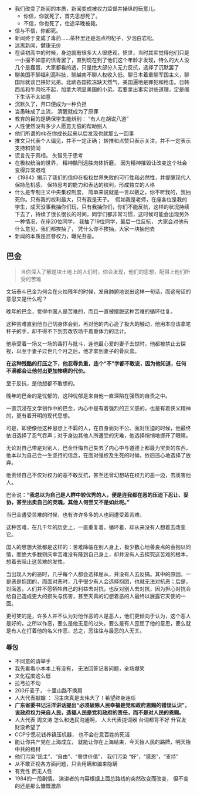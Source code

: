 - 我们改变了新闻的本质，新闻变成被权力监督并操纵的玩意儿。
	- 你信，你就死了，首先思想死了。
	- 不信，你也死了，仕途早晚被毙。
- 信与不信，你都死。
- 新闻终于变成了毒药……茶杯里还是泡点枸杞子，少泡白岩松。
- 远离新闻，健康无价
- 在读初高中的时候，身边就有很多大人很悲观，愤世，当时其实觉得他们只是一小撮不如意的愤青罢了，直到现在到了他们这个年龄才发现，特么的大人没几个是蠢蛋，大家都看的透，只是绝大部分人无力反抗，选择了沉默罢了
- 聊美国不聊福利高科技，聊越南不聊人权收入低。聊日本着重聊军国主义，聊国际就谈巴铁好兄弟。北欧各国挨冻缺天然气，美国遍地是罪犯和枪击。日韩西瓜和牛肉吃不起，加拿大明显美国的小弟。若要拿出事实讲些道理，定是阁下生活不太如意
-  沉默久了，开口便成为一种负担
- 当愚昧成了主流， 清醒就成为了原罪
- 教育的目的是确保学生能辨别： “有人在胡说八道”
- 人性使然没有多少人愿意无偿的帮助别人
- 他们所谓的nb在你成长起来以后发现也就那么一回事
- 推文只代表个人偏见，并不一定正确； 转推和点赞只表示关注，并不一定表示支持和赞同
- 谎言先于真相， 失智先于思考
- 在极权统治的世界， 精神酷刑远胜肉体折磨， 因为精神摧毁让改变这个社会变得异常艰难
- 《1984》揭示了我们的信仰在极权世界失败的可行性和必然性，并提醒现代人保持危机感， 保持思考的能力和表达的权利，形成独立的人格
- 什么是专制主义中央集权制度， 简单来说就是一言以蔽之，你不听我的，我抽死你。只有我的权利最大，只有我是天子。  假如我是老师，在座各位是我的学生，成天没事我抽你们玩，只有我抽你们，你们不能反抗，这样的状况持续下去了，持续了很长很长的时间，同学们都非常习惯，这时候可能会出现另外一种情况，在座20位同学， 我抽了19位同学，最后一位反抗， 大家会对他有什么意见，我们都挨抽了， 凭什么你不挨抽，大家一块抽他去
- 新闻的本质是监督权力，曝光丑恶。


## 巴金
> 当你深入了解这块土地上的人们时，你会发现，他们的思想，配得上他们所受的苦难

文坛泰斗巴金为何会在火烛残年的时候，发自肺腑地说出这样一句话，而这句话的意思又是什么呢？

晚年的巴金，觉得中国人是苦难的，而且一直被摆脱这种苦难的循环往复。

这种苦难直到他自己切身体会到，再对他的内心造了极大的触动，他用本应该拿笔杆子的手，却不得不下到劳改农场干着重体力的活计。

他承受着一场又一场的毒打与批斗，连他最心爱的妻子去世时，他都被禁止去探视，以至于妻子过世几个月之后，他才拿到妻子的骨灰盒。

**在这种残酷的打压之下，他忍辱负重，连个“不”字都不敢说，因为他知道，任何不满都会让他付出更加惨痛的代价。**

至于反抗，是他想都不敢想的。

晚年的巴金的是忧郁的，这种忧郁是来自他一直深陷在强烈的自责之中。

一直沉浸在文学创作中的巴金，内心中是有着强烈的正义感的，也是有着侠义精神的，更有着开明的现代思想。

可是，即便像他这种思想上不羁的人，在自身面对不公、面对压迫的时候，他最终依旧选择了忍气吞声；对于身边其他人所遭受的灾难，他选择悄悄地挪开了眼睛。

无论对自己带是对别人，巴金忏悔自己失去了内心中与道德上都最为宝贵的东西，他本以为自己会一生坚持的信念，在面对强权及生死的时候，依旧违心地选择了放弃。

他责怪自己不仅对权力的恶不敢反抗，甚至还曾幻想站在权力的恶一边，去戕害他人。

巴金说：**“我总以为自己是人群中较优秀的人，便是连我都在恶的压迫下忍让、妥协，甚至出卖自己的灵魂，其他人何尝又不是如此呢。”**

当巴金遭受苦难的时候，也有许许多多的人也同遭受着苦难。

这种苦难，在几千年的历史上，一直重复着，循环着，却从来没有人想着去改变它。

国人的思想大抵都是这样的：苦难降临在别人身上，极少数心地善良点的会抱以同情，而绝大多数则庆幸苦难没有降到自己身上，却并没有人去探究这苦难的根本，想着去阻止这苦难的发性。

当出现人为的恶时，几乎每个人都会选择屈从，并没有人去反搞。其中的原因，一是恶是抱团的，而面对恶时，几乎很少有人会选择抱团，也就无法对抗恶；后是，对面恶，人们并不愿牺牲自己的利益去对抗，也反对别人去对抗，因为担心对抗会给自己造成更大的损失与伤害，甚至天真的幻想着恶的人最终以展露它天使的一面。

更可笑的是，许多人并不认为对他作恶的人是恶人，他们更倾向于认为，这个恶人是好的，之所以作恶，要么是他无意的过失，要么是有人歪屈了他的意思，要么就是有人在打着他的名义作恶，总之，恶往往与最恶的人无关。


### 辱包

- 不同意的请举手
- 我先看看小本本上有没有， 无法回答记者问题，全场爆笑
- 文化程度这么低
- 拉弓拉不动
- 200斤麦子， 十里山路不换肩
- 人大代表献媚 ： 习主席真是太伟大了！希望终身连任
- **广东省委书记汪洋讲话提出“必须破除人民幸福是党和政府恩赐的错误认识”，说政府权力来自人民，造福人民是党和政府的责任，而不是对人民的恩赐。**
- 人大代表 周文涛 怎么和选民沟通啊， 人大代表提词器 台词都背不好 升官发财没希望了
- CCP宁愿花钱养镇压机器， 也不会在意百姓的死活
- 能让你共产党在上海成立， 就能让你在上海结束，今天抬人民的路牌，明天抬中共的棺材
- 他们污染“民主”、“自由”、“普世价值”， 我们污染 “好”，“感恩”，“支持”
- 从不敢正视各方面问题，只会用瞒和骗来隐瞒
- 有党性 而无人性
- 1984的一段剧情。 演讲者的内容根据上面总路线的突然改变而改变， 但不变的还是那么慷慨激昂